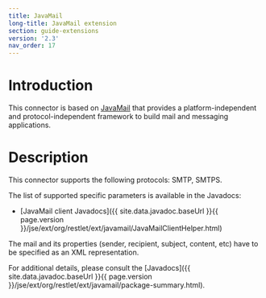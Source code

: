 ```yaml
---
title: JavaMail
long-title: JavaMail extension
section: guide-extensions
version: '2.3'
nav_order: 17
---
```

# Introduction

This connector is based on
[JavaMail](http://www.oracle.com/technetwork/java/javamail/index.html)
that provides a platform-independent and protocol-independent framework
to build mail and messaging applications.

# Description

This connector supports the following protocols: SMTP, SMTPS.

The list of supported specific parameters is available in the Javadocs:

-   [JavaMail client Javadocs]({{ site.data.javadoc.baseUrl }}{{ page.version }}/jse/ext/org/restlet/ext/javamail/JavaMailClientHelper.html)

The mail and its properties (sender, recipient, subject, content, etc)
have to be specified as an XML representation.

For additional details, please consult the
[Javadocs]({{ site.data.javadoc.baseUrl }}{{ page.version }}/jse/ext/org/restlet/ext/javamail/package-summary.html).
